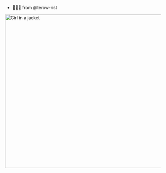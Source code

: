 - 👻👻👻 from @terow-rist
<img src="https://i.pinimg.com/originals/51/8a/fb/518afb1d1cdc07eb7d2b1729f03fe91e.gif" alt="Girl in a jacket" width="700" height="500">
